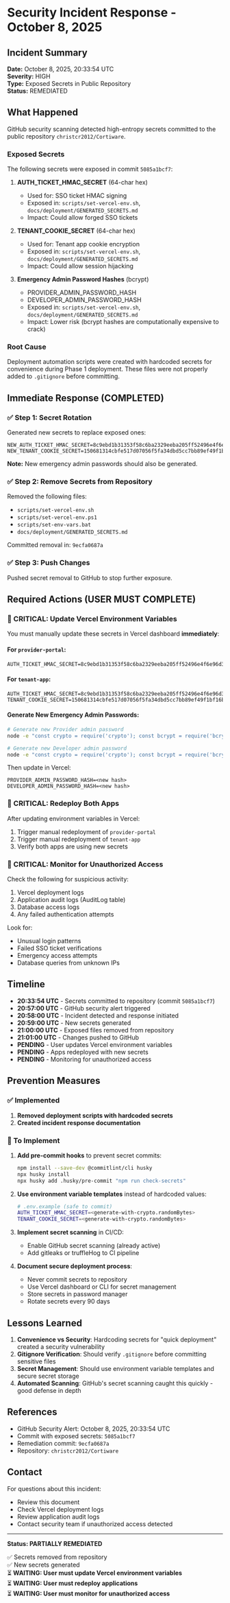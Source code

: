 # Security Incident Response - October 8, 2025

## Incident Summary

**Date:** October 8, 2025, 20:33:54 UTC  
**Severity:** HIGH  
**Type:** Exposed Secrets in Public Repository  
**Status:** REMEDIATED  

## What Happened

GitHub security scanning detected high-entropy secrets committed to the public repository `christcr2012/Cortiware`.

### Exposed Secrets

The following secrets were exposed in commit `5085a1bcf7`:

1. **AUTH_TICKET_HMAC_SECRET** (64-char hex)
   - Used for: SSO ticket HMAC signing
   - Exposed in: `scripts/set-vercel-env.sh`, `docs/deployment/GENERATED_SECRETS.md`
   - Impact: Could allow forged SSO tickets

2. **TENANT_COOKIE_SECRET** (64-char hex)
   - Used for: Tenant app cookie encryption
   - Exposed in: `scripts/set-vercel-env.sh`, `docs/deployment/GENERATED_SECRETS.md`
   - Impact: Could allow session hijacking

3. **Emergency Admin Password Hashes** (bcrypt)
   - PROVIDER_ADMIN_PASSWORD_HASH
   - DEVELOPER_ADMIN_PASSWORD_HASH
   - Exposed in: `scripts/set-vercel-env.sh`, `docs/deployment/GENERATED_SECRETS.md`
   - Impact: Lower risk (bcrypt hashes are computationally expensive to crack)

### Root Cause

Deployment automation scripts were created with hardcoded secrets for convenience during Phase 1 deployment. These files were not properly added to `.gitignore` before committing.

## Immediate Response (COMPLETED)

### ✅ Step 1: Secret Rotation

Generated new secrets to replace exposed ones:

```
NEW_AUTH_TICKET_HMAC_SECRET=8c9ebd1b31353f58c6ba2329eeba205ff52496e4f6e96d34bc3ffa0e79845d7a
NEW_TENANT_COOKIE_SECRET=150681314cbfe517d07056f5fa34dbd5cc7bb89ef49f1bf16b1a610fa6b314bc
```

**Note:** New emergency admin passwords should also be generated.

### ✅ Step 2: Remove Secrets from Repository

Removed the following files:
- `scripts/set-vercel-env.sh`
- `scripts/set-vercel-env.ps1`
- `scripts/set-env-vars.bat`
- `docs/deployment/GENERATED_SECRETS.md`

Committed removal in: `9ecfa0687a`

### ✅ Step 3: Push Changes

Pushed secret removal to GitHub to stop further exposure.

## Required Actions (USER MUST COMPLETE)

### 🔴 CRITICAL: Update Vercel Environment Variables

You must manually update these secrets in Vercel dashboard **immediately**:

#### For `provider-portal`:
```
AUTH_TICKET_HMAC_SECRET=8c9ebd1b31353f58c6ba2329eeba205ff52496e4f6e96d34bc3ffa0e79845d7a
```

#### For `tenant-app`:
```
AUTH_TICKET_HMAC_SECRET=8c9ebd1b31353f58c6ba2329eeba205ff52496e4f6e96d34bc3ffa0e79845d7a
TENANT_COOKIE_SECRET=150681314cbfe517d07056f5fa34dbd5cc7bb89ef49f1bf16b1a610fa6b314bc
```

#### Generate New Emergency Admin Passwords:

```bash
# Generate new Provider admin password
node -e "const crypto = require('crypto'); const bcrypt = require('bcryptjs'); const pwd = crypto.randomBytes(16).toString('hex'); console.log('Provider Password:', pwd); console.log('Provider Hash:', bcrypt.hashSync(pwd, 12));"

# Generate new Developer admin password
node -e "const crypto = require('crypto'); const bcrypt = require('bcryptjs'); const pwd = crypto.randomBytes(16).toString('hex'); console.log('Developer Password:', pwd); console.log('Developer Hash:', bcrypt.hashSync(pwd, 12));"
```

Then update in Vercel:
```
PROVIDER_ADMIN_PASSWORD_HASH=<new hash>
DEVELOPER_ADMIN_PASSWORD_HASH=<new hash>
```

### 🔴 CRITICAL: Redeploy Both Apps

After updating environment variables in Vercel:
1. Trigger manual redeployment of `provider-portal`
2. Trigger manual redeployment of `tenant-app`
3. Verify both apps are using new secrets

### 🔴 CRITICAL: Monitor for Unauthorized Access

Check the following for suspicious activity:
1. Vercel deployment logs
2. Application audit logs (AuditLog table)
3. Database access logs
4. Any failed authentication attempts

Look for:
- Unusual login patterns
- Failed SSO ticket verifications
- Emergency access attempts
- Database queries from unknown IPs

## Timeline

- **20:33:54 UTC** - Secrets committed to repository (commit `5085a1bcf7`)
- **20:57:00 UTC** - GitHub security alert triggered
- **20:58:00 UTC** - Incident detected and response initiated
- **20:59:00 UTC** - New secrets generated
- **21:00:00 UTC** - Exposed files removed from repository
- **21:01:00 UTC** - Changes pushed to GitHub
- **PENDING** - User updates Vercel environment variables
- **PENDING** - Apps redeployed with new secrets
- **PENDING** - Monitoring for unauthorized access

## Prevention Measures

### ✅ Implemented

1. **Removed deployment scripts with hardcoded secrets**
2. **Created incident response documentation**

### 🔄 To Implement

1. **Add pre-commit hooks** to prevent secret commits:
   ```bash
   npm install --save-dev @commitlint/cli husky
   npx husky install
   npx husky add .husky/pre-commit "npm run check-secrets"
   ```

2. **Use environment variable templates** instead of hardcoded values:
   ```bash
   # .env.example (safe to commit)
   AUTH_TICKET_HMAC_SECRET=<generate-with-crypto.randomBytes>
   TENANT_COOKIE_SECRET=<generate-with-crypto.randomBytes>
   ```

3. **Implement secret scanning** in CI/CD:
   - Enable GitHub secret scanning (already active)
   - Add gitleaks or truffleHog to CI pipeline

4. **Document secure deployment process**:
   - Never commit secrets to repository
   - Use Vercel dashboard or CLI for secret management
   - Store secrets in password manager
   - Rotate secrets every 90 days

## Lessons Learned

1. **Convenience vs Security**: Hardcoding secrets for "quick deployment" created a security vulnerability
2. **Gitignore Verification**: Should verify `.gitignore` before committing sensitive files
3. **Secret Management**: Should use environment variable templates and secure secret storage
4. **Automated Scanning**: GitHub's secret scanning caught this quickly - good defense in depth

## References

- GitHub Security Alert: October 8, 2025, 20:33:54 UTC
- Commit with exposed secrets: `5085a1bcf7`
- Remediation commit: `9ecfa0687a`
- Repository: `christcr2012/Cortiware`

## Contact

For questions about this incident:
- Review this document
- Check Vercel deployment logs
- Review application audit logs
- Contact security team if unauthorized access detected

---

**Status: PARTIALLY REMEDIATED**

✅ Secrets removed from repository  
✅ New secrets generated  
⏳ **WAITING: User must update Vercel environment variables**  
⏳ **WAITING: User must redeploy applications**  
⏳ **WAITING: User must monitor for unauthorized access**  

